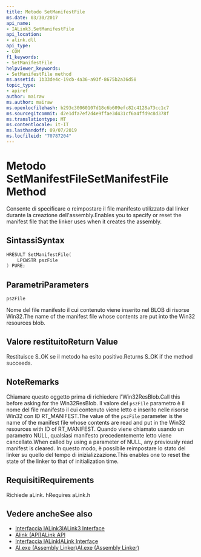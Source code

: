 ```yaml
---
title: Metodo SetManifestFile
ms.date: 03/30/2017
api_name:
- IALink3.SetManifestFile
api_location:
- alink.dll
api_type:
- COM
f1_keywords:
- SetManifestFile
helpviewer_keywords:
- SetManifestFile method
ms.assetid: 1b33de4c-19cb-4a36-a93f-8675b2a36d58
topic_type:
- apiref
author: mairaw
ms.author: mairaw
ms.openlocfilehash: b293c30060107d18c6b609efc82c4128a73cc1c7
ms.sourcegitcommit: d2e1dfa7ef2d4e9ffae3d431cf6a4ffd9c8d378f
ms.translationtype: MT
ms.contentlocale: it-IT
ms.lasthandoff: 09/07/2019
ms.locfileid: "70787204"
---
```

# <a name="setmanifestfile-method"></a><span data-ttu-id="bb8e3-102">Metodo SetManifestFile</span><span class="sxs-lookup"><span data-stu-id="bb8e3-102">SetManifestFile Method</span></span>
<span data-ttu-id="bb8e3-103">Consente di specificare o reimpostare il file manifesto utilizzato dal linker durante la creazione dell'assembly.</span><span class="sxs-lookup"><span data-stu-id="bb8e3-103">Enables you to specify or reset the manifest file that the linker uses when it creates the assembly.</span></span>  
  
## <a name="syntax"></a><span data-ttu-id="bb8e3-104">Sintassi</span><span class="sxs-lookup"><span data-stu-id="bb8e3-104">Syntax</span></span>  
  
```cpp  
HRESULT SetManifestFile(  
    LPCWSTR pszFile  
) PURE;  
```  
  
## <a name="parameters"></a><span data-ttu-id="bb8e3-105">Parametri</span><span class="sxs-lookup"><span data-stu-id="bb8e3-105">Parameters</span></span>  
 `pszFile`  
  
 <span data-ttu-id="bb8e3-106">Nome del file manifesto il cui contenuto viene inserito nel BLOB di risorse Win32.</span><span class="sxs-lookup"><span data-stu-id="bb8e3-106">The name of the manifest file whose contents are put into the Win32 resources blob.</span></span>  
  
## <a name="return-value"></a><span data-ttu-id="bb8e3-107">Valore restituito</span><span class="sxs-lookup"><span data-stu-id="bb8e3-107">Return Value</span></span>  
 <span data-ttu-id="bb8e3-108">Restituisce S_OK se il metodo ha esito positivo.</span><span class="sxs-lookup"><span data-stu-id="bb8e3-108">Returns S_OK if the method succeeds.</span></span>  
  
## <a name="remarks"></a><span data-ttu-id="bb8e3-109">Note</span><span class="sxs-lookup"><span data-stu-id="bb8e3-109">Remarks</span></span>  
 <span data-ttu-id="bb8e3-110">Chiamare questo oggetto prima di richiedere l'Win32ResBlob.</span><span class="sxs-lookup"><span data-stu-id="bb8e3-110">Call this before asking for the Win32ResBlob.</span></span> <span data-ttu-id="bb8e3-111">Il valore del `pszFile` parametro è il nome del file manifesto il cui contenuto viene letto e inserito nelle risorse Win32 con ID RT_MANIFEST.</span><span class="sxs-lookup"><span data-stu-id="bb8e3-111">The value of the `pszFile` parameter is the name of the manifest file whose contents are read and put in the Win32 resources with ID of RT_MANIFEST.</span></span> <span data-ttu-id="bb8e3-112">Quando viene chiamato usando un parametro NULL, qualsiasi manifesto precedentemente letto viene cancellato.</span><span class="sxs-lookup"><span data-stu-id="bb8e3-112">When called by using a parameter of NULL, any previously read manifest is cleared.</span></span> <span data-ttu-id="bb8e3-113">In questo modo, è possibile reimpostare lo stato del linker su quello del tempo di inizializzazione.</span><span class="sxs-lookup"><span data-stu-id="bb8e3-113">This enables one to reset the state of the linker to that of initialization time.</span></span>  
  
## <a name="requirements"></a><span data-ttu-id="bb8e3-114">Requisiti</span><span class="sxs-lookup"><span data-stu-id="bb8e3-114">Requirements</span></span>  
 <span data-ttu-id="bb8e3-115">Richiede aLink. h</span><span class="sxs-lookup"><span data-stu-id="bb8e3-115">Requires aLink.h</span></span>  
  
## <a name="see-also"></a><span data-ttu-id="bb8e3-116">Vedere anche</span><span class="sxs-lookup"><span data-stu-id="bb8e3-116">See also</span></span>

- [<span data-ttu-id="bb8e3-117">Interfaccia IALink3</span><span class="sxs-lookup"><span data-stu-id="bb8e3-117">IALink3 Interface</span></span>](ialink3-interface.md)
- [<span data-ttu-id="bb8e3-118">Alink (API)</span><span class="sxs-lookup"><span data-stu-id="bb8e3-118">ALink API</span></span>](index.md)
- [<span data-ttu-id="bb8e3-119">Interfaccia IALink</span><span class="sxs-lookup"><span data-stu-id="bb8e3-119">IALink Interface</span></span>](ialink-interface.md)
- [<span data-ttu-id="bb8e3-120">Al.exe (Assembly Linker)</span><span class="sxs-lookup"><span data-stu-id="bb8e3-120">Al.exe (Assembly Linker)</span></span>](../../tools/al-exe-assembly-linker.md)
